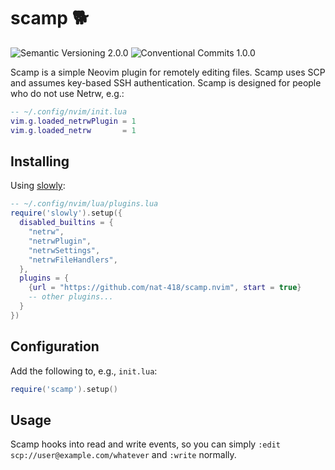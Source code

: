 # scamp 🐕
![Semantic Versioning 2.0.0]
![Conventional Commits 1.0.0]

Scamp is a simple Neovim plugin for remotely editing files.
Scamp uses SCP and assumes key-based SSH authentication.
Scamp is designed for people who do not use Netrw, e.g.:
```lua
-- ~/.config/nvim/init.lua
vim.g.loaded_netrwPlugin = 1
vim.g.loaded_netrw       = 1
```

## Installing

Using [slowly](https://github.com/nat-418/slowly.nvim):

```lua
-- ~/.config/nvim/lua/plugins.lua
require('slowly').setup({
  disabled_builtins = {
    "netrw",
    "netrwPlugin",
    "netrwSettings",
    "netrwFileHandlers",
  },
  plugins = {
    {url = "https://github.com/nat-418/scamp.nvim", start = true}
    -- other plugins...
  }
})
```

## Configuration

Add the following to, e.g., `init.lua`:
```lua
require('scamp').setup()
```

## Usage

Scamp hooks into read and write events, so you can simply
`:edit scp://user@example.com/whatever` and `:write` normally.

[Conventional Commits 1.0.0]: https://flat.badgen.net/badge/Conventional%20Commits/1.0.0/
[Semantic Versioning 2.0.0]:  https://flat.badgen.net/badge/Semantic%20Versioning/2.0.0/
